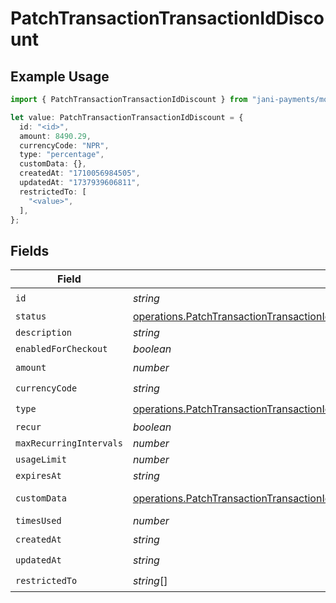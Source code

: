# PatchTransactionTransactionIdDiscount

## Example Usage

```typescript
import { PatchTransactionTransactionIdDiscount } from "jani-payments/models/operations";

let value: PatchTransactionTransactionIdDiscount = {
  id: "<id>",
  amount: 8490.29,
  currencyCode: "NPR",
  type: "percentage",
  customData: {},
  createdAt: "1710056984505",
  updatedAt: "1737939606811",
  restrictedTo: [
    "<value>",
  ],
};
```

## Fields

| Field                                                                                                                                                                                                                | Type                                                                                                                                                                                                                 | Required                                                                                                                                                                                                             | Description                                                                                                                                                                                                          |
| -------------------------------------------------------------------------------------------------------------------------------------------------------------------------------------------------------------------- | -------------------------------------------------------------------------------------------------------------------------------------------------------------------------------------------------------------------- | -------------------------------------------------------------------------------------------------------------------------------------------------------------------------------------------------------------------- | -------------------------------------------------------------------------------------------------------------------------------------------------------------------------------------------------------------------- |
| `id`                                                                                                                                                                                                                 | *string*                                                                                                                                                                                                             | :heavy_check_mark:                                                                                                                                                                                                   | N/A                                                                                                                                                                                                                  |
| `status`                                                                                                                                                                                                             | [operations.PatchTransactionTransactionIdTransactionsResponse200ApplicationJSONResponseBodyStatus](../../models/operations/patchtransactiontransactionidtransactionsresponse200applicationjsonresponsebodystatus.md) | :heavy_minus_sign:                                                                                                                                                                                                   | N/A                                                                                                                                                                                                                  |
| `description`                                                                                                                                                                                                        | *string*                                                                                                                                                                                                             | :heavy_minus_sign:                                                                                                                                                                                                   | N/A                                                                                                                                                                                                                  |
| `enabledForCheckout`                                                                                                                                                                                                 | *boolean*                                                                                                                                                                                                            | :heavy_minus_sign:                                                                                                                                                                                                   | N/A                                                                                                                                                                                                                  |
| `amount`                                                                                                                                                                                                             | *number*                                                                                                                                                                                                             | :heavy_check_mark:                                                                                                                                                                                                   | N/A                                                                                                                                                                                                                  |
| `currencyCode`                                                                                                                                                                                                       | *string*                                                                                                                                                                                                             | :heavy_check_mark:                                                                                                                                                                                                   | N/A                                                                                                                                                                                                                  |
| `type`                                                                                                                                                                                                               | [operations.PatchTransactionTransactionIdType](../../models/operations/patchtransactiontransactionidtype.md)                                                                                                         | :heavy_check_mark:                                                                                                                                                                                                   | N/A                                                                                                                                                                                                                  |
| `recur`                                                                                                                                                                                                              | *boolean*                                                                                                                                                                                                            | :heavy_minus_sign:                                                                                                                                                                                                   | N/A                                                                                                                                                                                                                  |
| `maxRecurringIntervals`                                                                                                                                                                                              | *number*                                                                                                                                                                                                             | :heavy_minus_sign:                                                                                                                                                                                                   | N/A                                                                                                                                                                                                                  |
| `usageLimit`                                                                                                                                                                                                         | *number*                                                                                                                                                                                                             | :heavy_minus_sign:                                                                                                                                                                                                   | N/A                                                                                                                                                                                                                  |
| `expiresAt`                                                                                                                                                                                                          | *string*                                                                                                                                                                                                             | :heavy_minus_sign:                                                                                                                                                                                                   | N/A                                                                                                                                                                                                                  |
| `customData`                                                                                                                                                                                                         | [operations.PatchTransactionTransactionIdTransactionsResponse200CustomData](../../models/operations/patchtransactiontransactionidtransactionsresponse200customdata.md)                                               | :heavy_check_mark:                                                                                                                                                                                                   | Any valid JSON value                                                                                                                                                                                                 |
| `timesUsed`                                                                                                                                                                                                          | *number*                                                                                                                                                                                                             | :heavy_minus_sign:                                                                                                                                                                                                   | N/A                                                                                                                                                                                                                  |
| `createdAt`                                                                                                                                                                                                          | *string*                                                                                                                                                                                                             | :heavy_check_mark:                                                                                                                                                                                                   | N/A                                                                                                                                                                                                                  |
| `updatedAt`                                                                                                                                                                                                          | *string*                                                                                                                                                                                                             | :heavy_check_mark:                                                                                                                                                                                                   | N/A                                                                                                                                                                                                                  |
| `restrictedTo`                                                                                                                                                                                                       | *string*[]                                                                                                                                                                                                           | :heavy_check_mark:                                                                                                                                                                                                   | N/A                                                                                                                                                                                                                  |